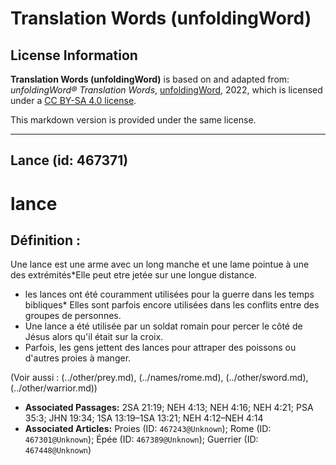 # Translation Words (unfoldingWord)

## License Information

**Translation Words (unfoldingWord)** is based on and adapted from: _unfoldingWord® Translation Words_, [unfoldingWord](https://unfoldingword.org/utw), 2022, which is licensed under a [CC BY-SA 4.0 license](https://creativecommons.org/licenses/by-sa/4.0/legalcode.en).

This markdown version is provided under the same license.



--------------------------------

## Lance (id: 467371)

lance
=====

Définition :
------------

Une lance est une arme avec un long manche et une lame pointue à une des extrémités\*Elle peut etre jetée sur une longue distance.

* les lances ont été couramment utilisées pour la guerre dans les temps bibliques\* Elles sont parfois encore utilisées dans les conflits entre des groupes de personnes.
* Une lance a été utilisée par un soldat romain pour percer le côté de Jésus alors qu'il était sur la croix.
* Parfois, les gens jettent des lances pour attraper des poissons ou d'autres proies à manger.

(Voir aussi : (../other/prey.md), (../names/rome.md), (../other/sword.md), (../other/warrior.md))

* **Associated Passages:** 2SA 21:19; NEH 4:13; NEH 4:16; NEH 4:21; PSA 35:3; JHN 19:34; 1SA 13:19–1SA 13:21; NEH 4:12–NEH 4:14
* **Associated Articles:** Proies (ID: `467243@Unknown`); Rome (ID: `467301@Unknown`); Épée (ID: `467389@Unknown`); Guerrier (ID: `467448@Unknown`)

